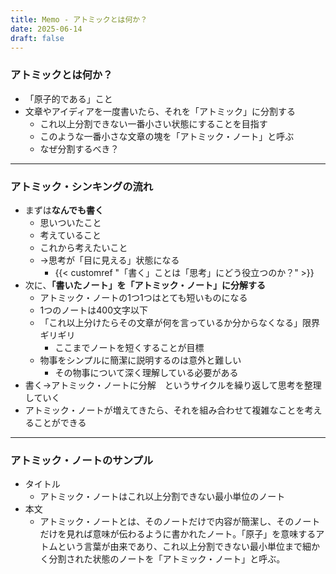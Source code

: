 ```yaml
---
title: Memo - アトミックとは何か？
date: 2025-06-14
draft: false
---
```

### アトミックとは何か？
- 「原子的である」こと
- 文章やアイディアを一度書いたら、それを「アトミック」に分割する
	- これ以上分割できない一番小さい状態にすることを目指す
	- このような一番小さな文章の塊を「アトミック・ノート」と呼ぶ
	- なぜ分割するべき？
---
### アトミック・シンキングの流れ
- まずは**なんでも書く**
	- 思いついたこと
	- 考えていること
	- これから考えたいこと
	- →思考が「目に見える」状態になる
		- {{< customref "「書く」ことは「思考」にどう役立つのか？" >}}
- 次に、**「書いたノート」を「アトミック・ノート」に分解する**
	- アトミック・ノートの1つ1つはとても短いものになる
	- 1つのノートは400文字以下
	- 「これ以上分けたらその文章が何を言っているか分からなくなる」限界ギリギリ
		- ここまでノートを短くすることが目標
	- 物事をシンプルに簡潔に説明するのは意外と難しい
		- その物事について深く理解している必要がある
- 書く→アトミック・ノートに分解　というサイクルを繰り返して思考を整理していく
- アトミック・ノートが増えてきたら、それを組み合わせて複雑なことを考えることができる
---
### アトミック・ノートのサンプル
- タイトル
	- アトミック・ノートはこれ以上分割できない最小単位のノート
- 本文
	- アトミック・ノートとは、そのノートだけで内容が簡潔し、そのノートだけを見れば意味が伝わるように書かれたノート。「原子」を意味するアトムという言葉が由来であり、これ以上分割できない最小単位まで細かく分割された状態のノートを「アトミック・ノート」と呼ぶ。